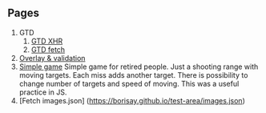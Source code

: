 ## Pages

1. GTD
   1. [GTD XHR](https://borisay.github.io/test-area/gtd)
   1. [GTD fetch](https://borisay.github.io/test-area/gtd-fetch)
2. [Overlay & validation](https://borisay.github.io/test-area/overlay_validation.html)
3. [Simple game](https://borisay.github.io/test-area/bad-guy-game/index4.html)
   Simple game for retired people. Just a shooting range with moving targets. Each miss adds another target. There is possibility to change number of targets and speed of moving. This was a useful practice in JS.
4. [Fetch images.json] (https://borisay.github.io/test-area/images.json)
